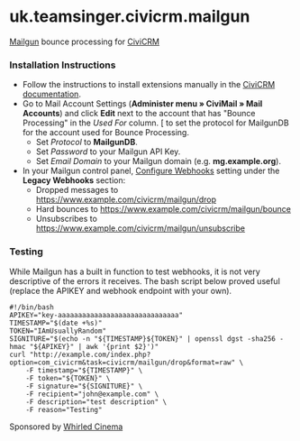 uk.teamsinger.civicrm.mailgun
==========================

[Mailgun](http://www.mailgun.com/) bounce processing for [CiviCRM](https://civicrm.org/)

### Installation Instructions
* Follow the instructions to install extensions manually in the [CiviCRM documentation](https://docs.civicrm.org/sysadmin/en/latest/customize/extensions/#installing-a-new-extension).
* Go to Mail Account Settings (**Administer menu » CiviMail » Mail Accounts**) and click **Edit** next to the account that has "Bounce Processing" in the *Used For* column.
[ to set the protocol for MailgunDB for the account used for Bounce Processing.
  * Set *Protocol* to **MailgunDB**.
  * Set *Password* to your Mailgun API Key.
  * Set *Email Domain* to your Mailgun domain (e.g. **mg.example.org**).
* In your Mailgun control panel, [Configure Webhooks](https://documentation.mailgun.com/api-webhooks.html#webhooks) setting under the **Legacy Webhooks** section:
  * Dropped messages to https://www.example.com/civicrm/mailgun/drop
  * Hard bounces to https://www.example.com/civicrm/mailgun/bounce
  * Unsubscribes to https://www.example.com/civicrm/mailgun/unsubscribe

### Testing

While Mailgun has a built in function to test webhooks, it is not very descriptive of the errors it receives. The bash script below proved useful (replace the APIKEY and webhook endpoint with your own).

```
#!/bin/bash
APIKEY="key-aaaaaaaaaaaaaaaaaaaaaaaaaaaaaa"
TIMESTAMP="$(date +%s)"
TOKEN="IAmUsuallyRandom"
SIGNITURE="$(echo -n "${TIMESTAMP}${TOKEN}" | openssl dgst -sha256 -hmac "${APIKEY}" | awk '{print $2}')"
curl "http://example.com/index.php?option=com_civicrm&task=civicrm/mailgun/drop&format=raw" \
    -F timestamp="${TIMESTAMP}" \
    -F token="${TOKEN}" \
    -F signature="${SIGNITURE}" \
    -F recipient="john@example.com" \
    -F description="test description" \
    -F reason="Testing"
```

Sponsored by [Whirled Cinema](https://www.whirledcinema.com)

